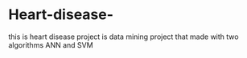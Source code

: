 # Heart-disease-
this is heart disease project is data mining project that made with two algorithms ANN and SVM
